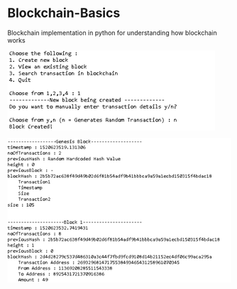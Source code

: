 # Blockchain-Basics
Blockchain implementation in python for understanding how blockchain works


![Alt text](images/Capture.PNG?raw=true "Title")

![Alt text](images/Capture1.PNG?raw=true "Title")


